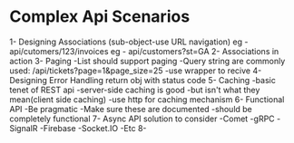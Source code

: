# Complex Api Scenarios

1- Designing Associations (sub-object-use URL navigation)
    eg - api/cutomers/123/invoices
    eg - api/customers?st=GA
2- Associations in action
3- Paging
    -List should support paging
    -Query string are commonly used: /api/tickets?page=1&page_size=25
    -use wrapper to recive
4- Designing Error Handling
    return obj with status code
5- Caching
    -basic tenet of REST api
    -server-side caching is good
    -but isn't what they mean(client side caching)
    -use http for caching mechanism
6- Functional API
    -Be pragmatic
    -Make sure these are documented
    -should be completely functional
7- Async API solution to consider
    -Comet
    -gRPC
    -SignalR
    -Firebase
    -Socket.IO
    -Etc
8- 
